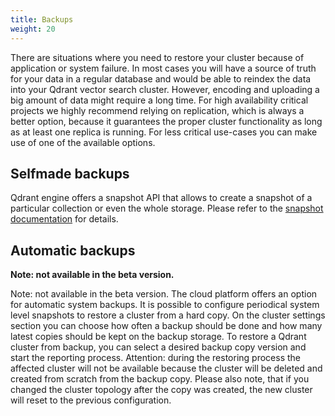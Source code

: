 ```yaml
---
title: Backups
weight: 20
---
```


There are situations where you need to restore your cluster because of application or system failure.
In most cases you will have a source of truth for your data in a regular database and would be able to reindex the data into your Qdrant vector search cluster.
However, encoding and uploading a big amount of data might require a long time.
For high availability critical projects we highly recommend relying on replication, which is always a better option, because it guarantees the proper cluster functionality as long as at least one replica is running.
For less critical use-cases you can make use of one of the available options.

## Selfmade backups

Qdrant engine offers a snapshot API that allows to create a snapshot of a particular collection or even the whole storage.
Please refer to the [snapshot documentation](../../snapshots/) for details.

<!---
@todo Fabrizio Schmidt Please describe how selfmade backups will work.
-->

## Automatic backups

**Note: not available in the beta version.**

Note: not available in the beta version.
The cloud platform offers an option for automatic system backups.
It is possible to configure periodical system level snapshots to restore a cluster from a hard copy.
On the cluster settings section you can choose how often a backup should be done and how many latest copies should be kept on the backup storage. 
To restore a Qdrant cluster from backup, you can select a desired backup copy version and start the reporting process.
Attention: during the restoring process the affected cluster will not be available because the cluster will be deleted  and created from scratch from the backup copy.
Please also note, that if you changed the cluster topology after the copy was created, the new cluster will reset to the previous configuration.  

